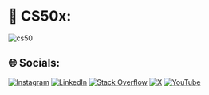 # 💫 CS50x:
![cs50](https://facialix.com/wp-content/uploads/2023/05/curso-gratis-de-harvard-facialix.jpg)

## 🌐 Socials:
[![Instagram](https://img.shields.io/badge/Instagram-%23E4405F.svg?logo=Instagram&logoColor=white)](https://instagram.com/mahdi___mirbagheri) [![LinkedIn](https://img.shields.io/badge/LinkedIn-%230077B5.svg?logo=linkedin&logoColor=white)](https://linkedin.com/in/seyed-mahdi-mirbagheri-9a1448289?lipi=urn%3Ali%3Apage%3Ad_flagship3_profile_view_base_contact_details%3BZS6qGzzgT%2B%2BmXAiAGDhFvQ%3D%3D) [![Stack Overflow](https://img.shields.io/badge/-Stackoverflow-FE7A16?logo=stack-overflow&logoColor=white)](https://stackoverflow.com/users/21915481/exceptional-boy) [![X](https://img.shields.io/badge/X-black.svg?logo=X&logoColor=white)](https://x.com/Mohammad208506) [![YouTube](https://img.shields.io/badge/YouTube-%23FF0000.svg?logo=YouTube&logoColor=white)](https://youtube.com/@coderscafe8) 



